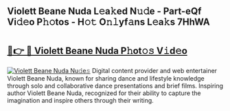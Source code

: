 ## Violett Beane Nuda L𝚎a𝚔ed N𝚞𝚍e - Part-eQf Vi𝚍𝚎o P𝚑𝚘tos - H𝚘𝚝 O𝚗𝚕yf𝚊ns L𝚎a𝚔s 7HhWA

# <h2><a href="http://kfa7dn.oniu.top/?m=Violett+Beane+Nuda">🔗👉 🔴 Violett Beane Nuda P𝚑ot𝚘𝚜 V𝚒d𝚎o</a></h2>

[![Violett Beane Nuda Nu𝚍e𝚜](https://i.imgur.com/0qMVB7G.gif)](http://kfa7dn.oniu.top/?m=Violett+Beane+Nuda)
Digital content provider and web entertainer Violett Beane Nuda, known for sharing dance and lifestyle knowledge through solo and collaborative dance presentations and brief films. Inspiring author Violett Beane Nuda, recognized for their ability to capture the imagination and inspire others through their writing.  
